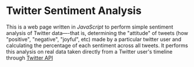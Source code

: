 # Twitter Sentiment Analysis
This is a web page written in _JavaScript_ to perform simple sentiment analysis of Twitter data—-that is, determining the "attitude" of tweets (how "positive", "negative", "joyful", etc) made by a particular twitter user and calculating the percentage of each sentiment across all tweets. It performs this analysis on real data taken directly from a Twitter user's timeline through [Twitter API](https://dev.twitter.com/rest/public)

